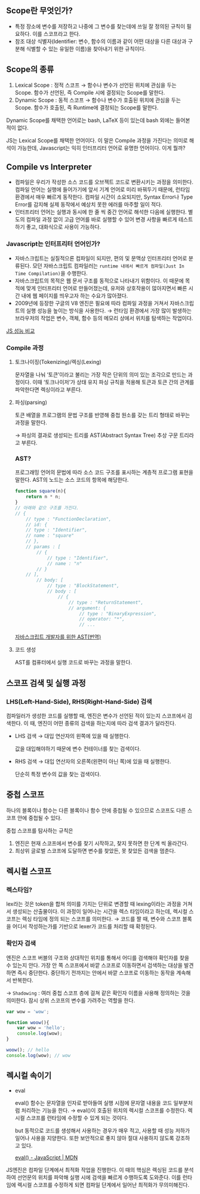 ### 

## Scope란 무엇인가?

- 특정 장소에 변수를 저장하고 나중에 그 변수를 찾는데에 쓰일 잘 정의된 규칙이 필요하다. 이를 스코프라고 한다.
- 참조 대상 식별자(Identifier: 변수, 함수의 이름과 같이 어떤 대상을 다른 대상과 구분해 식별할 수 있는 유일한 이름)을 찾아내기 위한 규칙이다.

## Scope의 종류

1. Lexical Scope : 정적 스코프 → 함수나 변수가 선언된 위치에 관심을 두는 Scope. 함수가 선언된, 즉 Compile 시에 결정되는 Scope를 말한다.
2. Dynamic Scope : 동적 스코프 → 함수나 변수가 호출된 위치에 관심을 두는 Scope. 함수가 호출된, 즉 Runtime에 결정되는 Scope를 말한다.

Dynamic Scope를 채택한 언어로는 bash, LaTeX 등이 있는데 bash 외에는 들어본 적이 없다.

JS는 Lexical Scope를 채택한 언어이다. 이 말은 Compile 과정을 가진다는 의미로 해석이 가능한데, Javascript는 익히 인터프리터 언어로 유명한 언어이다. 이게 뭘까?

## Compile vs Interpreter

- 컴파일은 우리가 작성한 소스 코드를 오브젝트 코드로 변환시키는 과정을 의미한다. 컴파일 언어는 실행에 들어가기에 앞서 기계 언어로 미리 바꿔두기 때문에, 런타임 환경에서 매우 빠르게 동작한다. 컴파일 시간이 소요되지만, Syntax Error나 Type Error를 감지해 실제 동작에서 예상치 못한 에러를 마주할 일이 적다.
- 인터프리터 언어는 실행과 동시에 한 줄 씩 중간 언어로 해석한 다음에 실행한다. 별도의 컴파일 과정 없이 고급 언어를 바로 실행할 수 있어 변경 사항을 빠르게 테스트하기 좋고, 대화식으로 사용이 가능하다.

### Javascript는 인터프리터 언어인가?

- 자바스크립트는 실질적으론 컴파일이 되지만, 편의 및 문맥상 인터프리터 언어로 분류된다. 모던 자바스크립트 컴파일러는 `runtime 내에서 빠르게 컴파일(Just In Time Compilation)`을 수행한다.
- 자바스크립트의 목적은 웹 문서 구조를 동적으로 나타내기 위함이다. 이 때문에 목적에 맞게 인터프리터 언어로 만들어졌는데, 유저와 상호작용이 많아지면서 빠른 시간 내에 웹 페이지를 띄우고자 하는 수요가 많아졌다.
- 2009년에 등장한 구글의 V8 엔진은 필요에 따라 컴파일 과정을 거쳐서 자바스크립트의 실행 성능을 높이는 방식을 사용한다. → 런타임 환경에서 가장 많이 발생하는 브라우저의 작업은 변수, 객체, 함수 등의 메모리 상에서 위치를 탐색하는 작업이다.

[JS 성능 비교](https://12bme.tistory.com/134)

### Compile 과정

1. 토크나이징(Tokenizing)/렉싱(Lexing)

   문자열을 나눠 ‘토큰’이라고 불리는 가장 작은 단위의 의미 있는 조각으로 만드는 과정이다. 이때 ‘토크나이저’가 상태 유지 파싱 규칙을 적용해 토큰과 토큰 간의 관계를 파악한다면 렉싱이라고 부른다.

2. 파싱(parsing)

   토큰 배열을 프로그램의 문법 구조를 반영해 중첩 원소를 갖는 트리 형태로 바꾸는 과정을 말한다.

   → 파싱의 결과로 생성되는 트리를 AST(Abstract Syntax Tree) 추상 구문 트리라고 부른다.

   ### AST?

   프로그래밍 언어의 문법에 따라 소스 코드 구조를 표시하는 계층적 프로그램 표현을 말한다. AST의 노드는 소스 코드의 항목에 해당한다.

    ```jsx
    function square(n){
    	return n * n;
    }
    // 아래와 같으 구조를 가진다. 
    // {
    	// type : "FunctionDeclaration",
    	// id: {
    	// type : "Identifier",
    	// name : "square"
    	// },
    	// params : [
    		// {
    			// type : "Identifier",
    			// name : "n"
    		// }
    	// ],
    		// body: [
    			// type : "BlockStatement",
    			// body : [
    				// {
    					// type : "ReturnStatement",
    					// argument: {
    						// type : "BinaryExpression",
    						// operator: "*",
    						// ...
    ```

   [자바스크립트 개발자를 위한 AST(번역)](https://gyujincho.github.io/2018-06-19/AST-for-JS-devlopers)

3. 코드 생성

   AST를 컴퓨터에서 실행 코드로 바꾸는 과정을 말한다.

## 스코프 검색 및 실행 과정

### LHS(Left-Hand-Side), RHS(Right-Hand-Side) 검색

컴파일러가 생성한 코드를 실행할 때, 엔진은 변수가 선언된 적이 있는지 스코프에서 검색한다. 이 때, 엔진이 어떤 종류의 검색을 하는지에 따라 검색 결과가 달라진다.

- LHS 검색 → 대입 연산자의 왼쪽에 있을 때 실행한다.

  값을 대입해야하기 때문에 변수 컨테이너를 찾는 검색이다.

- RHS 검색 → 대입 연산자의 오른쪽(왼편이 아닌 쪽)에 있을 때 실행한다.

  단순히 특정 변수의 값을 찾는 검색이다.

## 중첩 스코프

하나의 블록이나 함수는 다른 블록이나 함수 안에 중첩될 수 있으므로 스코프도 다른 스코프 안에 중첩될 수 있다.

중첩 스코프를 탐사하는 규칙은

1. 엔진은 현재 스코프에서 변수를 찾기 시작하고, 찾지 못하면 한 단계 씩 올라간다.
2. 최상위 글로벌 스코프에 도달하면 변수를 찾았든, 못 찾았든 검색을 멈춘다.

## 렉시컬 스코프

### 렉스타임?

lex라는 것은 token을 합쳐 의미를 가지는 단위로 변경할 때 lexing이라는 과정을 거쳐서 생성되는 산출물이다. 이 과정이 일어나는 시간을 렉스 타임이라고 하는데, 렉시컬 스코프는 렉싱 타임에 정의 되는 스코프를 의미한다. → 코드를 짤 때, 변수와 스코프 블록을 어디서 작성하는가를 기반으로 lexer가 코드를 처리할 때 확정된다.

### 확인자 검색

엔진은 스코프 버블의 구조와 상대적인 위치를 통해서 어디를 검색해야 확인자를 찾을 수 있는지 안다. 가장 안 쪽 스코프에서 바깥 스코프로 이동하면서 검색하는 대상을 발견하면 즉시 중단한다. 중단하기 전까지는 안에서 바깥 스코프로 이동하는 동작을 계속해서 반복한다.

→ `Shadowing` : 여러 중첩 스코프 층에 걸쳐 같은 확인자 이름을 사용해 정의하는 것을 의미한다. 잠시 상위 스코프의 변수를 가려주는 역할을 한다.

```jsx
var wow = 'wow';

function woow(){
	var wow = 'hello';
	console.log(wow);
}

woow(); // hello
console.log(wow); // wow
```

## 렉시컬 속이기

- eval

  eval() 함수는 문자열을 인자로 받아들여 실행 시점에 문자열 내용을 코드 일부분처럼 처리하는 기능을 한다. → eval()이 호출된 위치의 렉시컬 스코프를 수정한다. 렉시컬 스코프를 런타임에 수정할 수 있게 되는 것이다.

  but 동적으로 코드를 생성해서 사용하는 경우가 매우 적고, 사용할 때 성능 저하가 일어나 사용을 지양한다. 또한 보안적으로 좋지 않아 절대 사용하지 않도록 강조하고 있다.

  [eval() - JavaScript | MDN](https://developer.mozilla.org/ko/docs/Web/JavaScript/Reference/Global_Objects/eval#eval%EC%9D%84%20%EC%A0%88%EB%8C%80%20%EC%82%AC%EC%9A%A9%ED%95%98%EC%A7%80%20%EB%A7%90%20%EA%B2%83)


JS엔진은 컴파일 단계에서 최적화 작업을 진행한다. 이 때의 핵심은 렉싱된 코드를 분석하여 선언문의 위치를 파악해 실행 시에 검색을 빠르게 수행하도록 도와준다. 이를 런타임에 렉시컬 스코프를 수정하게 되면 컴파일 단계에서 일어난 최적화가 무의미해진다.
